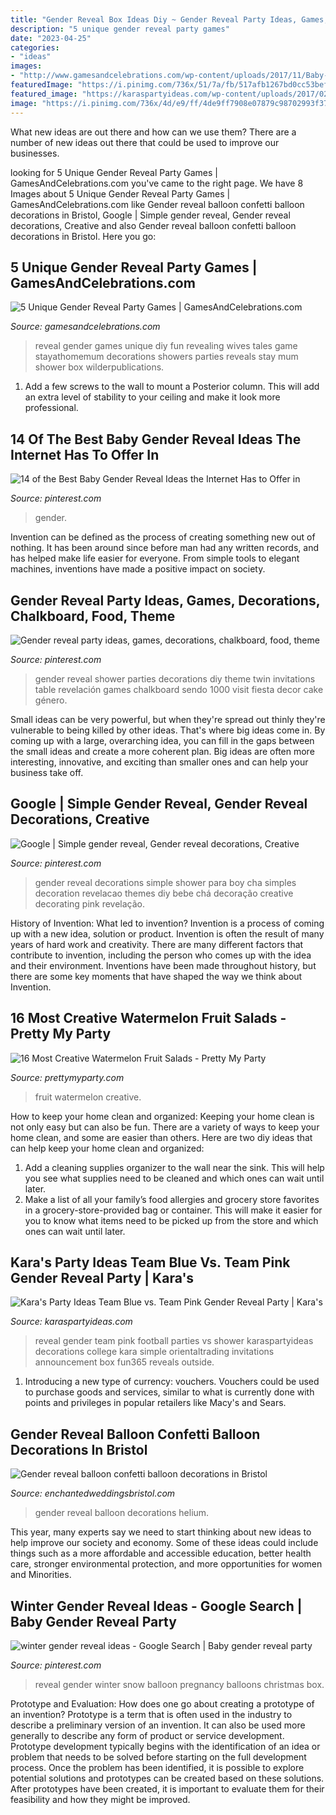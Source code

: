 ```yaml
---
title: "Gender Reveal Box Ideas Diy ~ Gender Reveal Party Ideas, Games, Decorations, Chalkboard, Food, Theme"
description: "5 unique gender reveal party games"
date: "2023-04-25"
categories:
- "ideas"
images:
- "http://www.gamesandcelebrations.com/wp-content/uploads/2017/11/Baby-Gender-Reveal-Party-Games.jpg"
featuredImage: "https://i.pinimg.com/736x/51/7a/fb/517afb1267bd0cc53bef6c09f332d3ea--winter-gender-reveal-gender-reveal-box.jpg"
featured_image: "https://karaspartyideas.com/wp-content/uploads/2017/02/3-2.jpg"
image: "https://i.pinimg.com/736x/4d/e9/ff/4de9ff7908e07879c98702993f37a2a6.jpg"
---
```



What new ideas are out there and how can we use them?
There are a number of new ideas out there that could be used to improve our businesses.

	

		
looking for 5 Unique Gender Reveal Party Games | GamesAndCelebrations.com you've came to the right page. We have 8 Images about 5 Unique Gender Reveal Party Games | GamesAndCelebrations.com like Gender reveal balloon confetti balloon decorations in Bristol, Google | Simple gender reveal, Gender reveal decorations, Creative and also Gender reveal balloon confetti balloon decorations in Bristol. Here you go:
		
    
## 5 Unique Gender Reveal Party Games | GamesAndCelebrations.com

<img loading=lazy src="http://www.gamesandcelebrations.com/wp-content/uploads/2017/11/Baby-Gender-Reveal-Party-Games.jpg" onerror="this.onerror=null;this.src='https://tse4.mm.bing.net/th?id=OIP.SfQXIkVsmSG8sSzRytlcXwHaJ3&amp;pid=15.1';" alt="5 Unique Gender Reveal Party Games | GamesAndCelebrations.com">

_Source: gamesandcelebrations.com_

>reveal gender games unique diy fun revealing wives tales game stayathomemum decorations showers parties reveals stay mum shower box wilderpublications. 

	

1. Add a few screws to the wall to mount a Posterior column. This will add an extra level of stability to your ceiling and make it look more professional.

    
## 14 Of The Best Baby Gender Reveal Ideas The Internet Has To Offer In

<img loading=lazy src="https://i.pinimg.com/736x/4d/e9/ff/4de9ff7908e07879c98702993f37a2a6.jpg" onerror="this.onerror=null;this.src='https://tse3.mm.bing.net/th?id=OIP.hx4lGE6JzyyZbjXvDIECpAHaLG&amp;pid=15.1';" alt="14 of the Best Baby Gender Reveal Ideas the Internet Has to Offer in">

_Source: pinterest.com_

>gender. 

	

Invention can be defined as the process of creating something new out of nothing. It has been around since before man had any written records, and has helped make life easier for everyone. From simple tools to elegant machines, inventions have made a positive impact on society.

    
## Gender Reveal Party Ideas, Games, Decorations, Chalkboard, Food, Theme

<img loading=lazy src="https://i.pinimg.com/736x/fa/65/1f/fa651f74c8053dd0176ec0cbc9368445.jpg" onerror="this.onerror=null;this.src='https://tse4.mm.bing.net/th?id=OIP.fHbNkb_UxeBxJTXgfptAlgHaJ3&amp;pid=15.1';" alt="Gender reveal party ideas, games, decorations, chalkboard, food, theme">

_Source: pinterest.com_

>gender reveal shower parties decorations diy theme twin invitations table revelación games chalkboard sendo 1000 visit fiesta decor cake género. 

	

Small ideas can be very powerful, but when they're spread out thinly they're vulnerable to being killed by other ideas. That's where big ideas come in. By coming up with a large, overarching idea, you can fill in the gaps between the small ideas and create a more coherent plan. Big ideas are often more interesting, innovative, and exciting than smaller ones and can help your business take off.

    
## Google | Simple Gender Reveal, Gender Reveal Decorations, Creative

<img loading=lazy src="https://i.pinimg.com/736x/f9/33/76/f93376c5393f337abc520926594c42a7.jpg" onerror="this.onerror=null;this.src='https://tse2.mm.bing.net/th?id=OIP.sANqiG6V1ADAd_sSd7ymHQHaNK&amp;pid=15.1';" alt="Google | Simple gender reveal, Gender reveal decorations, Creative">

_Source: pinterest.com_

>gender reveal decorations simple shower para boy cha simples decoration revelacao themes diy bebe chá decoração creative decorating pink revelação. 

	

History of Invention: What led to invention?
Invention is a process of coming up with a new idea, solution or product. Invention is often the result of many years of hard work and creativity. There are many different factors that contribute to invention, including the person who comes up with the idea and their environment. Inventions have been made throughout history, but there are some key moments that have shaped the way we think about Invention.

    
## 16 Most Creative Watermelon Fruit Salads - Pretty My Party

<img loading=lazy src="https://www.prettymyparty.com/wp-content/uploads/2016/06/fd60de6c3c5bdd267a87f3fd987f88b7.jpg" onerror="this.onerror=null;this.src='https://tse1.mm.bing.net/th?id=OIP.MmWDvytd43kcDXbc3jEvsAHaJ4&amp;pid=15.1';" alt="16 Most Creative Watermelon Fruit Salads - Pretty My Party">

_Source: prettymyparty.com_

>fruit watermelon creative. 

	

How to keep your home clean and organized:
Keeping your home clean is not only easy but can also be fun. There are a variety of ways to keep your home clean, and some are easier than others. Here are two diy ideas that can help keep your home clean and organized:
1. Add a cleaning supplies organizer to the wall near the sink. This will help you see what supplies need to be cleaned and which ones can wait until later.
2. Make a list of all your family’s food allergies and grocery store favorites in a grocery-store-provided bag or container. This will make it easier for you to know what items need to be picked up from the store and which ones can wait until later.

    
## Kara&#039;s Party Ideas Team Blue Vs. Team Pink Gender Reveal Party | Kara&#039;s

<img loading=lazy src="https://karaspartyideas.com/wp-content/uploads/2017/02/3-2.jpg" onerror="this.onerror=null;this.src='https://tse1.mm.bing.net/th?id=OIP.OaNWsiY0NUutoZd6SDXHcwHaLJ&amp;pid=15.1';" alt="Kara&#039;s Party Ideas Team Blue vs. Team Pink Gender Reveal Party | Kara&#039;s">

_Source: karaspartyideas.com_

>reveal gender team pink football parties vs shower karaspartyideas decorations college kara simple orientaltrading invitations announcement box fun365 reveals outside. 

	

1. Introducing a new type of currency: vouchers. Vouchers could be used to purchase goods and services, similar to what is currently done with points and privileges in popular retailers like Macy's and Sears. 

    
## Gender Reveal Balloon Confetti Balloon Decorations In Bristol

<img loading=lazy src="http://www.enchantedweddingsbristol.com/uploads/4/6/9/8/46980855/s542440728562510073_p646_i3_w640.jpeg" onerror="this.onerror=null;this.src='https://tse2.mm.bing.net/th?id=OIP.HrIarBmx2Z_UQZ9eWbGewQHaO3&amp;pid=15.1';" alt="Gender reveal balloon confetti balloon decorations in Bristol">

_Source: enchantedweddingsbristol.com_

>gender reveal balloon decorations helium. 

	

This year, many experts say we need to start thinking about new ideas to help improve our society and economy. Some of these ideas could include things such as a more affordable and accessible education, better health care, stronger environmental protection, and more opportunities for women and Minorities.

    
## Winter Gender Reveal Ideas - Google Search | Baby Gender Reveal Party

<img loading=lazy src="https://i.pinimg.com/736x/51/7a/fb/517afb1267bd0cc53bef6c09f332d3ea--winter-gender-reveal-gender-reveal-box.jpg" onerror="this.onerror=null;this.src='https://tse2.mm.bing.net/th?id=OIP.S1Co97aLuo1K-6PEFbZ2TQAAAA&amp;pid=15.1';" alt="winter gender reveal ideas - Google Search | Baby gender reveal party">

_Source: pinterest.com_

>reveal gender winter snow balloon pregnancy balloons christmas box. 

	

Prototype and Evaluation: How does one go about creating a prototype of an invention?
Prototype is a term that is often used in the industry to describe a preliminary version of an invention. It can also be used more generally to describe any form of product or service development. Prototype development typically begins with the identification of an idea or problem that needs to be solved before starting on the full development process. Once the problem has been identified, it is possible to explore potential solutions and prototypes can be created based on these solutions. After prototypes have been created, it is important to evaluate them for their feasibility and how they might be improved.

